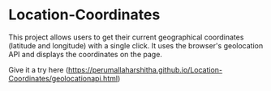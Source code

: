 # Location-Coordinates
This project allows users to get their current geographical coordinates (latitude and longitude) with a single click. It uses the browser's geolocation API and displays the coordinates on the page. 

Give it a try here (https://perumallaharshitha.github.io/Location-Coordinates/geolocationapi.html)
